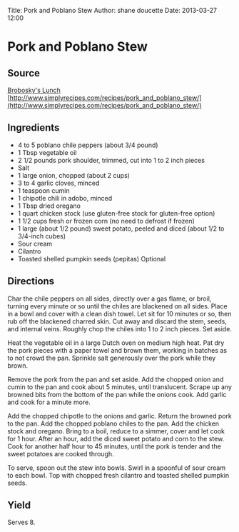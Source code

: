 Title: Pork and Poblano Stew
Author: shane doucette
Date: 2013-03-27 12:00

# Pork and Poblano Stew

## Source
[Brobosky's Lunch](http://mlkshk.com/p/PJ0O)  
[http://www.simplyrecipes.com/recipes/pork_and_poblano_stew/](http://www.simplyrecipes.com/recipes/pork_and_poblano_stew/)  

## Ingredients
+ 4 to 5 poblano chile peppers (about 3/4 pound)
+ 1 Tbsp vegetable oil
+ 2 1/2 pounds pork shoulder, trimmed, cut into 1 to 2 inch pieces
+ Salt
+ 1 large onion, chopped (about 2 cups)
+ 3 to 4 garlic cloves, minced
+ 1 teaspoon cumin
+ 1 chipotle chili in adobo, minced
+ 1 Tbsp dried oregano
+ 1 quart chicken stock (use gluten-free stock for gluten-free option)
+ 1 1/2 cups fresh or frozen corn (no need to defrost if frozen)
+ 1 large (about 1/2 pound) sweet potato, peeled and diced (about 1/2 to 3/4-inch cubes)
+ Sour cream
+ Cilantro
+ Toasted shelled pumpkin seeds (pepitas) Optional

## Directions
Char the chile peppers on all sides, directly over a gas flame, or broil, turning every minute or so until the chiles are blackened on all sides. Place in a bowl and cover with a clean dish towel. Let sit for 10 minutes or so, then rub off the blackened charred skin. Cut away and discard the stem, seeds, and internal veins. Roughly chop the chiles into 1 to 2 inch pieces. Set aside.

Heat the vegetable oil in a large Dutch oven on medium high heat. Pat dry the pork pieces with a paper towel and brown them, working in batches as to not crowd the pan. Sprinkle salt generously over the pork while they brown.

Remove the pork from the pan and set aside. Add the chopped onion and cumin to the pan and cook about 5 minutes, until translucent. Scrape up any browned bits from the bottom of the pan while the onions cook. Add garlic and cook for a minute more.

Add the chopped chipotle to the onions and garlic. Return the browned pork to the pan. Add the chopped poblano chiles to the pan. Add the chicken stock and oregano. Bring to a boil, reduce to a simmer, cover and let cook for 1 hour. After an hour, add the diced sweet potato and corn to the stew. Cook for another half hour to 45 minutes, until the pork is tender and the sweet potatoes are cooked through.

To serve, spoon out the stew into bowls. Swirl in a spoonful of sour cream to each bowl. Top with chopped fresh cilantro and toasted shelled pumpkin seeds.

## Yield
Serves 8.
